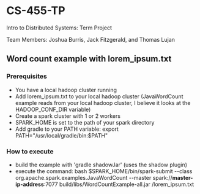 # CS-455-TP

Intro to Distributed Systems: Term Project

Team Members: Joshua Burris, Jack Fitzgerald, and Thomas Lujan

## Word count example with lorem_ipsum.txt

### Prerequisites

* You have a local hadoop cluster running
* Add lorem_ipsum.txt to your local hadoop cluster (JavaWordCount example reads from your local hadoop cluster, I believe it looks at the HADOOP_CONF_DIR variable)
* Create a spark cluster with 1 or 2 workers
* SPARK_HOME is set to the path of your spark directory
* Add gradle to your PATH variable: export PATH="/usr/local/gradle/bin:$PATH"


### How to execute

* build the example with 'gradle shadowJar' (uses the shadow plugin)
* execute the command: bash $SPARK_HOME/bin/spark-submit --class org.apache.spark.examples.JavaWordCount --master spark://**master-ip-address**:7077 build/libs/WordCountExample-all.jar /lorem_ipsum.txt
